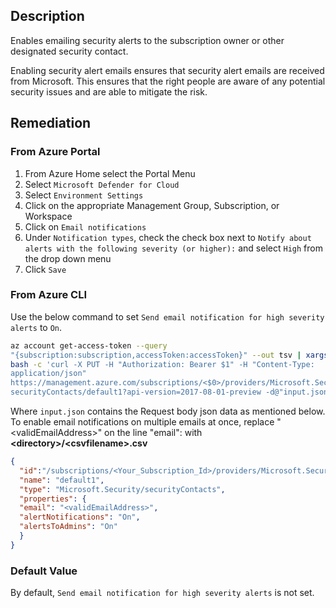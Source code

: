 ## Description

Enables emailing security alerts to the subscription owner or other designated security contact.

Enabling security alert emails ensures that security alert emails are received from Microsoft. This ensures that the right people are aware of any potential security issues and are able to mitigate the risk.

## Remediation

### From Azure Portal

1. From Azure Home select the Portal Menu
2. Select `Microsoft Defender for Cloud`
3. Select `Environment Settings`
4. Click on the appropriate Management Group, Subscription, or Workspace
5. Click on `Email notifications`
6. Under `Notification types`, check the check box next to `Notify about alerts with the following severity (or higher):` and select `High` from the drop down menu
7. Click `Save`

### From Azure CLI

Use the below command to set `Send email notification for high severity alerts` to `On`.

```bash
az account get-access-token --query
"{subscription:subscription,accessToken:accessToken}" --out tsv | xargs -L1
bash -c 'curl -X PUT -H "Authorization: Bearer $1" -H "Content-Type:
application/json"
https://management.azure.com/subscriptions/<$0>/providers/Microsoft.Security/
securityContacts/default1?api-version=2017-08-01-preview -d@"input.json"'
```

Where `input.json` contains the Request body json data as mentioned below. To enable email notifications on multiple emails at once, replace "&lt;validEmailAddress&gt;" on the line "email": with **&lt;directory&gt;/&lt;csvfilename&gt;.csv**

```json
{
  "id":"/subscriptions/<Your_Subscription_Id>/providers/Microsoft.Security/securityContacts/default1",
  "name": "default1",
  "type": "Microsoft.Security/securityContacts",
  "properties": {
  "email": "<validEmailAddress>",
  "alertNotifications": "On",
  "alertsToAdmins": "On"
  }
}
```

### Default Value

By default, `Send email notification for high severity alerts` is not set.